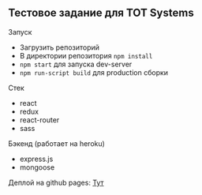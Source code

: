 ## Тестовое задание для TOT Systems
Запуск
- Загрузить репозиторий
- В директории репозитория `npm install`
- `npm start` для запуска dev-server
- `npm run-script build` для production сборки 

Стек
- react
- redux
- react-router
- sass

Бэкенд (работает на heroku)
- express.js
- mongoose

Деплой на github pages:
[Тут](http://github.com)